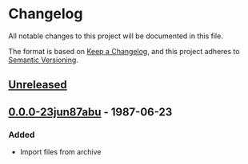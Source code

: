 # Changelog
All notable changes to this project will be documented in this file.

The format is based on [Keep a Changelog](https://keepachangelog.com/en/1.0.0/),
and this project adheres to [Semantic Versioning](https://semver.org/spec/v2.0.0.html).

## [Unreleased]

## [0.0.0-23jun87abu] - 1987-06-23
### Added
- Import files from archive

[Unreleased]: https://github.com/jonruttan/8k-lisp/compare/v0.0.0-23jun87abu...HEAD
[0.0.0-23jun87abu]: https://github.com/jonruttan/8k-lisp/releases/tag/v0.0.0-23jun87abu
